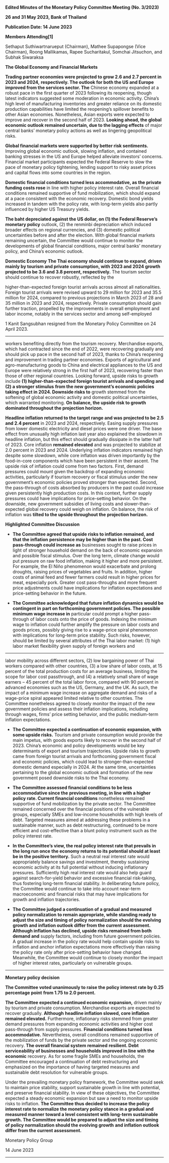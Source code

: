 **Edited Minutes of the Monetary Policy Committee Meeting (No. 3/2023)**

**26 and 31 May 2023, Bank of Thailand**

**Publication Date: 14 June 2023**

**Members Attending[1]**

Sethaput Suthiwartnarueput (Chairman), Mathee Supapongse (Vice Chairman), Roong Mallikamas,
Rapee Sucharitakul, Somchai Jitsuchon, and Subhak Siwaraksa

**The Global Economy and Financial Markets**

**Trading partner economies were projected to grow 2.6 and 2.7 percent in 2023 and 2024,**
**respectively. The outlook for both the US and Europe improved from the services sector. The**
Chinese economy expanded at a robust pace in the first quarter of 2023 following its
reopening, though latest indicators suggested some moderation in economic activity. China’s
high level of manufacturing inventories and greater reliance on its domestic production
capabilities have limited the reopening’s spillover benefits to other Asian economies.
Nonetheless, Asian exports were expected to improve and recover in the second half of 2023.
**Looking ahead, the global economic outlook remained uncertain, due to the lagging effects**
of major central banks’ monetary policy actions as well as lingering geopolitical risks.

**Global financial markets were supported by better risk sentiments.** Improving global
economic outlook, slowing inflation, and contained banking stresses in the US and Europe
helped alleviate investors’ concerns. Financial market participants expected the Federal
Reserve to slow the pace of monetary policy tightening, lending support to risky asset prices
and capital flows into some countries in the region.

**Domestic financial conditions turned less accommodative, as the private funding costs rose**
in line with higher policy interest rate. Overall financial conditions remained supportive of
fund mobilization, which should expand at a pace consistent with the economic recovery.
Domestic bond yields increased in tandem with the policy rate, with long-term yields also
partly influenced by higher US Treasury yields.

**The baht depreciated against the US dollar, on (1) the Federal Reserve’s monetary policy**
outlook, (2) the renminbi depreciation which induced broader effects on regional currencies,
and (3) domestic political uncertainties before and after the election. With global financial
markets remaining uncertain, the Committee would continue to monitor the developments
of global financial conditions, major central banks’ monetary policy, and China’s economic
outlook.

**Domestic Economy**
**The Thai economy should continue to expand, driven mainly by tourism and private**
**consumption, with 2023 and 2024 growth projected to be 3.6 and 3.8 percent, respectively.**
The tourism sector should continue to recover robustly, reflected by the

higher-than-expected foreign tourist arrivals across almost all nationalities. Foreign tourist
arrivals were revised upward to 29 million for 2023 and 35.5 million for 2024, compared to
previous projections in March 2023 of 28 and 35 million in 2023 and 2024, respectively.
Private consumption should gain further traction, propelled by the improvements in overall
employment and labor income, notably in the services sector and among self-employed

1 Kanit Sangsubhan resigned from the Monetary Policy Committee on 24 April 2023.


-----

workers benefiting directly from the tourism recovery. Merchandise exports, which had
contracted since the end of 2022, were recovering gradually and should pick up pace in the
second half of 2023, thanks to China’s reopening and improvement in trading partner
economies. Exports of agricultural and agro-manufacturing goods to China and electrical
appliances to the US and Europe were relatively strong in the first half of 2023, recovering
faster than those of other regional countries. Looking forward, upside risks to growth include
**(1) higher-than-expected foreign tourist arrivals and spending and (2) a stronger stimulus**
**from the new government’s economic policies taking effect in 2024. Downside risks to**
growth stemmed from the softening of global economic activity and domestic political
uncertainties, which warranted monitoring. **On balance, the upside risk to growth**
**dominated throughout the projection horizon.**

**Headline inflation returned to the target range and was projected to be 2.5 and 2.4 percent**
in 2023 and 2024, respectively. Easing supply pressures from lower domestic electricity and
diesel prices were one driver. The base effect from unusually high inflation last year also
explained the slowdown in headline inflation, but this effect should gradually dissipate in the
latter half of 2023. Core inflation **remained elevated** and was projected to stabilize at 2.0
percent in 2023 and 2024. Underlying inflation indicators remained high despite some
slowdown, while core inflation was driven importantly by the food-in-core components which
have been persistent in their ascent. The upside risk of inflation could come from two factors.
First, demand pressures could mount given the backdrop of expanding economic activities,
particularly if tourism recovery or fiscal stimulus under the new government’s economic
policies proved stronger than expected. Second, the pass-through of costs absorbed by
producers in the past could increase given persistently high production costs. In this context,
further supply pressures could have implications for price-setting behavior. On the downside,
new government subsidies of living costs and slower-than-expected global recovery could
weigh on inflation. On balance, the risk of inflation was **tilted to the upside throughout the**
**projection horizon.**

**Highlighted Committee Discussion**

- **The Committee agreed that upside risks to inflation remained, and that the inflation**
**persistence may be higher than in the past. Cost pass-through could increase as**
businesses sought to raise prices in light of stronger household demand on the back of
economic expansion and possible fiscal stimulus. Over the long term, climate change
would put pressure on raw food inflation, making it higher and more persistent. For
example, the El Niño phenomenon would exacerbate and prolong droughts, raising prices
of vegetables and fruits. In addition, higher costs of animal feed and fewer farmers could
result in higher prices for meat, especially pork. Greater cost pass-throughs and more
frequent price adjustments could have implications for inflation expectations and
price-setting behavior in the future.

- **The Committee acknowledged that future inflation dynamics would be contingent in**
**part on forthcoming government policies. The possible minimum wage increase in**
particular could prompt a higher pass-through of labor costs onto the price of goods.
Indexing the minimum wage to inflation could further amplify the pressure on labor costs
and goods prices, possibly giving rise to a wage-price spiral phenomenon with implications
for long-term price stability. Such risks, however, should be limited by several attributes of
the Thai labor market: (1) high labor market flexibility given supply of foreign workers and


-----

labor mobility across different sectors, (2) low bargaining power of Thai workers compared
with other countries, (3) a low share of labor costs, at 15 percent of the total production
costs for an average business, limiting the scope for labor cost passthrough, and (4) a
relatively small share of wage earners – 45 percent of the total labor force, compared with
90 percent in advanced economies such as the US, Germany, and the UK. As such, the
impact of a minimum wage increase on aggregate demand and risks of a wage-price spiral
appeared limited relative to other countries. The Committee nonetheless agreed to closely
monitor the impact of the new government policies and assess their inflation implications,
including through wages, firms’ price setting behavior, and the public medium-term
inflation expectations.

- **The Committee expected a continuation of economic expansion, with some upside risks.**
Tourism and private consumption would provide the main impetus, with goods exports
likely to recover in the second half of 2023. China’s economic and policy developments
would be key determinants of export and tourism trajectories. Upside risks to growth came
from foreign tourist arrivals and forthcoming government fiscal and economic policies,
which could lead to stronger-than-expected domestic demand especially in 2024. At the
same time, uncertainties pertaining to the global economic outlook and formation of the
new government posed downside risks to the Thai economy.

- **The Committee assessed financial conditions to be less accommodative since the**
**previous meeting, in line with a higher policy rate. Current financial conditions**
nonetheless remained supportive of fund mobilization by the private sector. The
Committee remained concerned over the financial positions of the vulnerable groups,
especially SMEs and low-income households with high levels of debt. Targeted measures
aimed at addressing these problems in a sustainable manner, such as debt restructuring,
continued to be more efficient and cost-effective than a blunt policy instrument such as
the policy interest rate.

- **In the Committee’s view, the real policy interest rate that prevails in the long run once**
**the economy returns to its potential should at least be in the positive territory.** Such a
neutral real interest rate would appropriately balance savings and investment, thereby
sustaining economic activity at its full potential without inducing inflationary pressures.
Sufficiently high real interest rate would also help guard against search-for-yield behavior
and excessive financial risk-taking, thus fostering long-term financial stability. In
deliberating future policy, the Committee would continue to take into account near-term
macroeconomic and financial risks that may have implications for growth and inflation
trajectories.

- **The Committee judged a continuation of a gradual and measured policy normalization**
**to remain appropriate, while standing ready to adjust the size and timing of policy**
**normalization should the evolving growth and inflation outlook differ from the current**
**assessment. Although inflation has declined, upside risks remained from both demand and**
supply factors, including from future government policies. A gradual increase in the policy
rate would help contain upside risks to inflation and anchor inflation expectations more
effectively than raising the policy rate only after price-setting behavior have changed.
Meanwhile, the Committee would continue to closely monitor the impact of higher
interest rates, particularly on vulnerable groups.


-----

**Monetary policy decision**


**The Committee voted unanimously to raise the policy interest rate by 0.25 percentage point**
**from 1.75 to 2.0 percent.**

**The Committee expected a continued economic expansion,** driven mainly by tourism and
private consumption. Merchandise exports are expected to recover gradually. **Although**
**headline inflation slowed, core inflation remained elevated.** Furthermore, inflationary risks
stemmed from greater demand pressures from expanding economic activities and higher cost
pass-through from supply pressures. **Financial conditions turned less accommodative.**
Nevertheless, overall conditions remained supportive of the mobilization of funds by the
private sector and the ongoing economic recovery. **The overall financial system remained**
**resilient. Debt serviceability of businesses and households improved in line with the economic**
recovery. As for some fragile SMEs and households, the Committee encouraged a continuation
of debt restructuring and emphasized on the importance of having targeted measures and
sustainable debt resolution for vulnerable groups.

Under the prevailing monetary policy framework, the Committee would seek to maintain price
stability, support sustainable growth in line with potential, and preserve financial stability. In
view of these objectives, the Committee expected a steady economic expansion but saw a need
to monitor upside risks to inflation. **The Committee thus decided to increase the policy**
**interest rate to normalize the monetary policy stance in a gradual and measured manner**
**toward a level consistent with long-term sustainable growth. The Committee would be**
**prepared to adjust the size and timing of policy normalization should the evolving growth**
**and inflation outlook differ from the current assessment.**


Monetary Policy Group


14 June 2023


-----

